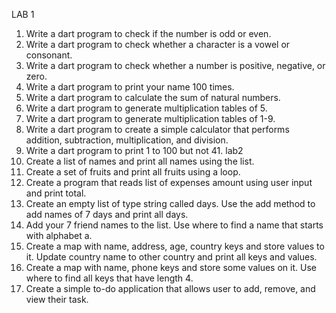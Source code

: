 LAB 1
1.	Write a dart program to check if the number is odd or even.
2.	Write a dart program to check whether a character is a vowel or consonant.
3.	Write a dart program to check whether a number is positive, negative, or zero.
4.	Write a dart program to print your name 100 times.
5.	Write a dart program to calculate the sum of natural numbers.
6.	Write a dart program to generate multiplication tables of 5.
7.	Write a dart program to generate multiplication tables of 1-9.
8.	Write a dart program to create a simple calculator that performs addition, subtraction, multiplication, and division.
9.	Write a dart program to print 1 to 100 but not 41.
lab2
1.	Create a list of names and print all names using the list.
2.	Create a set of fruits and print all fruits using a loop.
3.	Create a program that reads list of expenses amount using user input and print total.
4.	Create an empty list of type string called days. Use the add method to add names of 7 days and print all days.
5.	Add your 7 friend names to the list. Use where to find a name that starts with alphabet a.
6.	Create a map with name, address, age, country keys and store values to it. Update country name to other country and print all keys and values.
7.	Create a map with name, phone keys and store some values on it. Use where to find all keys that have length 4.
8.	Create a simple to-do application that allows user to add, remove, and view their task.
